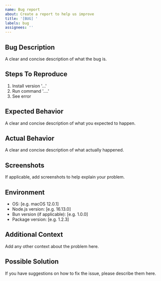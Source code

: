 ```yaml
---
name: Bug report
about: Create a report to help us improve
title: '[BUG] '
labels: bug
assignees: ''
---
```


## Bug Description

A clear and concise description of what the bug is.

## Steps To Reproduce

1. Install version '...'
2. Run command '....'
3. See error

## Expected Behavior

A clear and concise description of what you expected to happen.

## Actual Behavior

A clear and concise description of what actually happened.

## Screenshots

If applicable, add screenshots to help explain your problem.

## Environment

- OS: [e.g. macOS 12.0.1]
- Node.js version: [e.g. 16.13.0]
- Bun version (if applicable): [e.g. 1.0.0]
- Package version: [e.g. 1.2.3]

## Additional Context

Add any other context about the problem here.

## Possible Solution

If you have suggestions on how to fix the issue, please describe them here.
